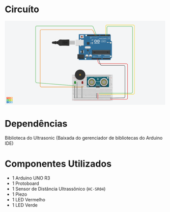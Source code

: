 # Circuíto

![](./image.png)

# Dependências

Biblioteca do Ultrasonic (Baixada do gerenciador de bibliotecas do Arduino IDE)

# Componentes Utilizados

- 1 Arduino UNO R3
- 1 Protoboard
- 1 Sensor de Distância Ultrassônico (`HC-SR04`)
- 1 Piezo
- 1 LED Vermelho
- 1 LED Verde
